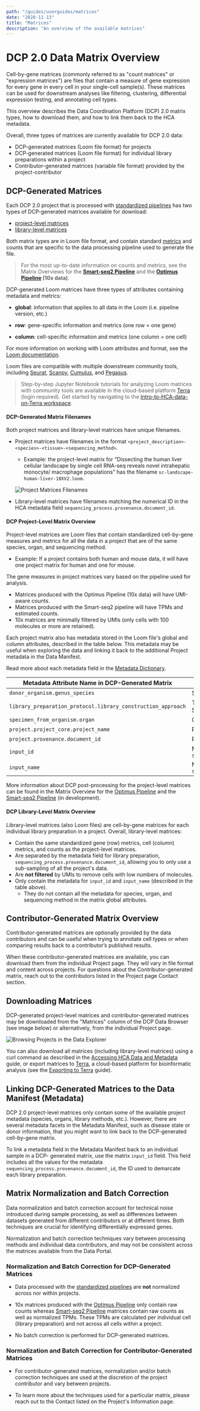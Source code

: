 ```yaml
---
path: "/guides/userguides/matrices"
date: "2020-11-13"
title: "Matrices"
description: "An overview of the available matrices"
---
```


# DCP 2.0 Data Matrix Overview 
Cell-by-gene matrices (commonly referred to as "count matrices" or "expression matrices") are files that contain a measure of gene expression for every gene in every cell in your single-cell sample(s). These matrices can be used for downstream analyses like filtering, clustering, differential expression testing, and annotating cell types. 

This overview describes the Data Coordination Platform (DCP) 2.0 matrix types, how to download them, and how to link them back to the HCA metadata.

Overall, three types of matrices are currently available for DCP 2.0 data: 
- DCP-generated matrices (Loom file format) for projects 
- DCP-generated matrices (Loom file format) for individual library preparations within a project
- Contributor-generated matrices (variable file format) provided by the project-contributor


## DCP-Generated Matrices
Each DCP 2.0 project that is processed with [standardized pipelines](/pipelines) has two types of DCP-generated matrices available for download:

- [project-level matrices](#dcp-project-level-matrices) 
- [library-level matrices](#dcp-library-level-matrices)

Both matrix types are in Loom file format, and contain standard [metrics](/pipelines/hca-pipelines/data-processing-pipelines/qc-metrics) and counts that are specific to the data processing pipeline used to generate the file. 


> For the most up-to-date information on counts and metrics, see the Matrix Overviews for the **[Smart-seq2 Pipeline](https://broadinstitute.github.io/warp/documentation/Pipelines/Smart-seq2_Multi_Sample_Pipeline/Loom_schema.html)** and the **[Optimus Pipeline](https://broadinstitute.github.io/warp/documentation/Pipelines/Optimus_Pipeline/Loom_schema.html) (10x data)**.


DCP-generated Loom matrices have three types of attributes containing metadata and metrics:
- **global**: information that applies to all data in the Loom (i.e. pipeline version, etc.)

- **row**: gene-specific information and metrics (one row = one gene)

- **column**: cell-specific information and metrics (one column = one cell)

For more information on working with Loom attributes and format, see the [Loom documentation](http://linnarssonlab.org/loompy/index.html#).

Loom files are compatible with multiple downstream community tools, including [Seurat](https://satijalab.org/seurat/index.html), [Scanpy](https://scanpy-tutorials.readthedocs.io/en/latest/index.html), [Cumulus](https://cumulus.readthedocs.io/en/latest/index.html), and [Pegasus](https://pegasus.readthedocs.io/en/stable/#). 

> Step-by-step Jupyter Notebook tutorials for analyzing Loom matrices with community tools are available in the cloud-based platform [Terra](https://app.terra.bio/) (login required). Get started by navigating to the [Intro-to-HCA-data-on-Terra workspace](https://app.terra.bio/#workspaces/featured-workspaces-hca/Intro-to-HCA-data-on-Terra).  

#### DCP-Generated Matrix Filenames
Both project matrices and library-level matrices have unique filenames. 
* Project matrices have filenames in the format `<project_description>-<species>-<tissue>-<sequencing_method>`. 
	* Example: the project-level matrix for "Dissecting the human liver cellular landscape by single cell RNA-seq reveals novel intrahepatic monocyte/ macrophage populations" has the filename `sc-landscape-human-liver-10XV2.loom`. 

     ![Project Matrices Filenames](../_images/project_matrix_name.png "Matrix Name")

* Library-level matrices have filenames matching the numerical ID in the HCA metadata field `sequencing_process.provenance.document_id`.



#### DCP Project-Level Matrix Overview
Project-level matrices are Loom files that contain standardized cell-by-gene measures and metrics for all the data in a project that are of the same species, organ, and sequencing method. 
* Example: If a project contains both human and mouse data, it will have one project matrix for human and one for mouse.

The gene measures in project matrices vary based on the pipeline used for analysis. 
* Matrices produced with the Optimus Pipeline (10x data) will have UMI-aware counts. 
* Matrices produced with the Smart-seq2 pipeline will have TPMs and estimated counts. 
* 10x matrices are minimally filtered by UMIs (only cells with 100 molecules or more are retained).

Each project matrix also has metadata stored in the Loom file's global and column attributes, described in the table below. This metadata may be useful when exploring the data and linking it back to the additional Project metadata in the Data Manifest. 

Read more about each metadata field in the [Metadata Dictionary](/metadata/). 

| Metadata Attribute Name in DCP-Generated Matrix | Metadata Description | 
| --- | --- |
| `donor_organism.genus_species` | Species information; human or mouse |
| `library_preparation_protocol.library_construction_approach` | Technology used for library preparation, i.e 10x or Smart-seq2 |
| `specimen_from_organism.organ` | Organ |	
| `project.project_core.project_name` | Project name |
| `project.provenance.document_id` | Project id |
| `input_id` | Metadata values for  `sequencing_process.provenance.document_id` |
| `input_name` | Metadata values for `sequencing_input.biomaterial_core.biomaterial_id` |

More information about DCP post-processing for the project-level matrices can be found in the Matrix Overview for the [Optimus Pipeline](https://broadinstitute.github.io/warp/documentation/Pipelines/Optimus_Pipeline/Loom_schema.html#hca-data-coordination-platform-matrix-processing) and the [Smart-seq2 Pipeline](https://broadinstitute.github.io/warp/documentation/Pipelines/Smart-seq2_Multi_Sample_Pipeline/Loom_schema.html#table-2-column-attributes-cell-metrics) (in development). 


#### DCP Library-Level Matrix Overview
Library-level matrices (also Loom files) are cell-by-gene matrices for each individual library preparation in a project. Overall, library-level matrices:
* Contain the same standardized gene (row) metrics, cell (column) metrics, and counts as the project-level matrices.
* Are separated by the metadata field for library preparation, `sequencing_process.provenance.document_id`, allowing you to only use a sub-sampling of all the project's data. 
* Are **not filtered** by UMIs to remove cells with low numbers of molecules. 
* Only contain the metadata for `input_id` and `input_name` (described in the table above).
    * They do not contain all the metadata for species, organ, and sequencing method in the matrix global attributes.
  

## Contributor-Generated Matrix Overview
Contributor-generated matrices are optionally provided by the data contributors and can be useful when trying to annotate cell types or when comparing results back to a contributor’s published results. 

When these contributor-generated matrices are available, you can download them from the individual Project page. They will vary in file format and content across projects. For questions about the Contributor-generated matrix, reach out to the contributors listed in the Project page Contact section.

## Downloading Matrices
DCP-generated project-level matrices and contributor-generated matrices may be downloaded from the "Matrices" column of the DCP Data Browser (see image below) or alternatively, from the individual Project page. 

![Browsing Projects in the Data Explorer](../_images/explore_dcp_2_matrices.png "Exploring Projects")

You can also download all matrices (including library-level matrices) using a curl command as described in the [Accessing HCA Data and Metadata](../quick-start-guide) guide, or export matrices to [Terra](https://app.terra.bio/), a cloud-based platform for bioinformatic analysis (see the [Exporting to Terra](/guides/consumer-vignettes/export-to-terra) guide).

## Linking DCP-Generated Matrices to the Data Manifest (Metadata)
DCP 2.0 project-level matrices only contain some of the available project metadata (species, organs, library methods, etc.). However, there are several metadata facets in the Metadata Manifest, such as disease state or donor information, that you might want to link back to the DCP-generated cell-by-gene matrix.

To link a metadata field in the Metadata Manifest back to an individual sample in a DCP- generated matrix, use the matrix `input_id` field. This field includes all the values for the metadata `sequencing_process.provenance.document_id`, the ID used to demarcate each library preparation. 


## Matrix Normalization and Batch Correction
Data normalization and batch correction account for technical noise introduced during sample processing, as well as differences between datasets generated from different contributors or at different times. Both techniques are crucial for identifying differentially expressed genes. 

Normalization and batch correction techniques vary between processing methods and individual data contributors, and may not be consistent across the matrices available from the Data Portal.


### Normalization and Batch Correction for DCP-Generated Matrices
- Data processed with the [standardized pipelines](/pipelines) are **not** normalized across nor within projects. 

- 10x matrices produced with the [Optimus Pipeline](/pipelines/optimus-workflow) only contain raw counts whereas [Smart-seq2 Pipeline](/pipelines/smart-seq2-workflow) matrices contain raw counts as well as normalized TPMs. These TPMs are calculated per individual cell (library preparation) and not across all cells within a project. 

- No batch correction is performed for DCP-generated matrices.

### Normalization and Batch Correction for Contributor-Generated Matrices
- For contributor-generated matrices, normalization and/or batch correction techniques are used at the discretion of the project contributor and vary between projects. 

- To learn more about the techniques used for a particular matrix, please reach out to the Contact listed on the Project's Information page. 


